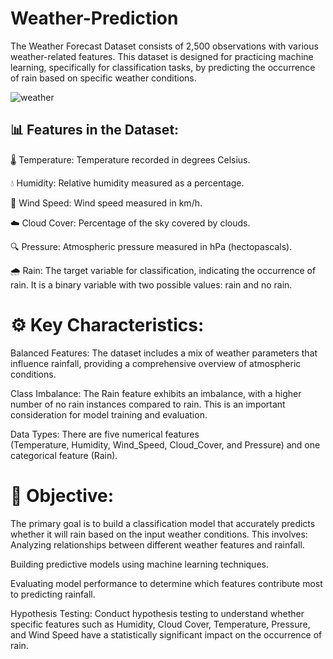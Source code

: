 # Weather-Prediction
The Weather Forecast Dataset consists of 2,500 observations with various weather-related features. This dataset is designed for practicing machine learning, specifically for classification tasks, by predicting the occurrence of rain based on specific weather conditions.

![weather](https://github.com/user-attachments/assets/ac599709-e014-4ba0-bc0e-40449522185b)

## 📊 Features in the Dataset:
🌡️ Temperature: Temperature recorded in degrees Celsius.

💧 Humidity: Relative humidity measured as a percentage.

💨 Wind Speed: Wind speed measured in km/h.

☁️ Cloud Cover: Percentage of the sky covered by clouds.

🔍 Pressure: Atmospheric pressure measured in hPa (hectopascals).

🌧️ Rain: The target variable for classification, indicating the occurrence of rain. It is a binary variable with two possible values: rain and no rain.

# ⚙️ Key Characteristics:
Balanced Features: The dataset includes a mix of weather parameters that influence rainfall, providing a comprehensive overview of atmospheric conditions.

Class Imbalance: The Rain feature exhibits an imbalance, with a higher number of no rain instances compared to rain. This is an important consideration for model training and evaluation.

Data Types: There are five numerical features (Temperature, Humidity, Wind_Speed, Cloud_Cover, and Pressure) and one categorical feature (Rain).

# 🎯 Objective:

The primary goal is to build a classification model that accurately predicts whether it will rain based on the input weather conditions. This involves:
Analyzing relationships between different weather features and rainfall.

Building predictive models using machine learning techniques.

Evaluating model performance to determine which features contribute most to predicting rainfall.

Hypothesis Testing: Conduct hypothesis testing to understand whether specific features such as Humidity, Cloud Cover, Temperature, Pressure, and Wind Speed have a statistically significant impact on the occurrence of rain.
